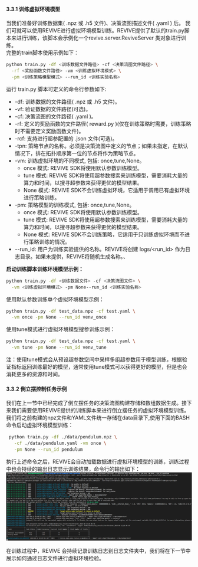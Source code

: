 
#### 3.3.1 训练虚拟环境模型
当我们准备好训练数据集( .npz 或 .h5 文件)、决策流图描述文件( .yaml ) 后。 我们可就可以使用REVIVE进行虚拟环境模型训练。REVIVE提供了默认的train.py脚本来进行训练，该脚本会示例化一个revive.server.ReviveServer 类对象进行训练。<br />完整的train脚本使用示例如下：
```bash
python train.py -df <训练数据文件路径> -cf <决策流图文件路径> \
  -rf <奖励函数文件路径> -vm <训练虚拟环境模式> \
  -pm <训练策略模型模式> --run_id <训练实验名称>
```

运行 train.py 脚本可定义的命令行参数如下:

- -df: 训练数据的文件路径( .npz 或 .h5 文件)。
- -vf: 验证数据的文件路径(可选)。
- -cf: 决策流图的文件路径( .yaml )。
- -rf: 定义的奖励函数的文件路径( reward.py )(仅在训练策略时需要，训练策略时不需要定义奖励函数文件)。
- -rcf: 支持进行超参配置的 .json 文件(可选)。
- -tpn: 策略节点的名称。必须是决策流图中定义的节点；如果未指定，在默认情况下，排在拓扑顺序第一位的节点将作为策略节点。
- -vm: 训练虚拟环境的不同模式, 包括: once,tune,None。
   - once 模式: REVIVE SDK将使用默认参数训练模型。
   - tune 模式: REVIVE SDK将使用超参数搜索来训练模型，需要消耗大量的算力和时间，以搜寻超参数来获得更优的模型结果。
   - None 模式: REVIVE SDK不会训练虚拟环境，它适用于调用已有虚拟环境进行策略训练。
- -pm: 策略模型的训练模式, 包括: once,tune,None。
   - once 模式: REVIVE SDK将使用默认参数训练模型。
   - tune 模式: REVIVE SDK将使用超参数搜索来训练模型，需要消耗大量的算力和时间，以搜寻超参数来获得更优的模型结果。
   - None 模式: REVIVE SDK不会训练策略，它适用于只训练虚拟环境而不进行策略训练的情况。
- --run_id: 用户为训练实验提供的名称。REVIVE将创建 logs/<run_id> 作为日志目录。如果未提供，REVIVE将随机生成名称。、

**启动训练脚本训练环境模型示例：**
```bash
python train.py -df <训练数据文件> -cf <决策流图文件> \
  -vm <训练虚拟环境模式> -pm None--run_id <训练实验名称>
```

使用默认参数训练单个虚拟环境模型示例：
```bash
python train.py -df test_data.npz -cf test.yaml \
  -vm once -pm None --run_id venv_once
```

使用tune模式进行虚拟环境模型搜参训练示例：
```bash
python train.py -df test_data.npz -cf test.yaml \
  -vm tune -pm None --run_id venv_tune
```
注：使用tune模式会从预设超参数空间中采样多组超参数用于模型训练，根据验证指标返回训练最好的模型，通常使用tune模式可以获得更好的模型，但是也会消耗更多的资源和时间。

#### 3.3.2  倒立摆控制任务示例
我们在上一节中已经完成了倒立摆任务的决策流图构建存储和数组数据生成。接下来我们需要使用REVIVE提供的训练脚本来进行倒立摆任务的虚拟环境模型训练。我们将之前构建的npz文件和YAML文件统一存储在data目录下,使用下面的BASH命令启动虚拟环境模型训练：
```bash
 python train.py -df ./data/pendulum.npz \
   -cf ./data/pendulum.yaml -vm once \
   -pm None --run_id pendulum
```

执行上述命令之后，REVIVE会自动加载数据进行虚拟环境模型的训练，训练过程中也会持续的输出日志显示训练结果，命令行的输出如下：
![image.png](./assets/1713748133736-c889501f-ad4c-48b4-bdb7-daf24a02654d.png)

在训练过程中，REVIVE 会持续记录训练日志到日志文件夹中，我们将在下一节中展示如何通过日志文件进行虚拟环境检验。



